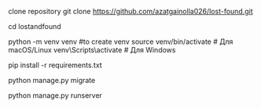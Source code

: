 clone repository
git clone https://github.com/azatgainolla026/lost-found.git

cd lostandfound

python -m venv venv #to create venv
source venv/bin/activate  # Для macOS/Linux
venv\Scripts\activate  # Для Windows

pip install -r requirements.txt

python manage.py migrate

python manage.py runserver
